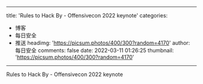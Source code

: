 
---
title: 'Rules to Hack By - Offensivecon 2022 keynote'
categories: 
 - 博客
 - 每日安全
 - 推送
headimg: 'https://picsum.photos/400/300?random=4170'
author: 每日安全
comments: false
date: 2022-03-11 01:26:25
thumbnail: 'https://picsum.photos/400/300?random=4170'
---

<div>   
Rules to Hack By - Offensivecon 2022 keynote  
</div>
            